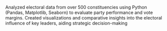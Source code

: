 Analyzed electoral data from over 500 constituencies using Python (Pandas, Matplotlib, Seaborn) to evaluate party performance and vote margins. Created visualizations and comparative insights into the electoral influence of key leaders, aiding strategic decision-making
